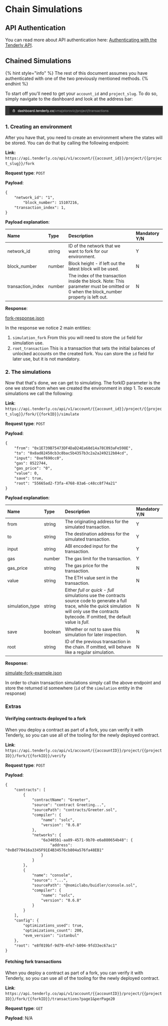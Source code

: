 # Chain Simulations

## API Authentication

You can read more about API authentication here: [Authenticating with the Tenderly API](../../tenderly-api/authenticating-with-the-tenderly-api.md).

## Chained Simulations

{% hint style="info" %}
The rest of this document assumes you have authenticated with one of the two previously mentioned methods.
{% endhint %}

To start off you'll need to get your `account_id` and `project_slug`. To do so, simply navigate to the dashboard and look at the address bar:

![](../../.gitbook/assets/image%20%2853%29.png)

### 1. Creating an environment

After you have that, you need to create an environment where the states will be stored. You can do that by calling the following endpoint:

**Link:** `https://api.tenderly.co/api/v1/account/{{account_id}}/project/{{project_slug}}/fork`

**Request type**: `POST`

**Payload**:

```text
{
    "network_id": "1",
		"block_number": 15107216,
    "transaction_index": 1,
}
```

**Payload explanation**:

| Name | Type | Description | Mandatory Y/N |
| :--- | :--- | :--- | :--- |
| network\_id | string | ID of the network that we want to fork for our environment. | Y |
| block\_number | number | Block height - if left out the latest block will be used. | N |
| transaction\_index | number | The index of the transaction inside the block.   Note: This parameter must be omitted or 0 when the block\_number property is left out. | N |

**Response**:

[fork-response.json](https://s3-us-west-2.amazonaws.com/secure.notion-static.com/d19cc9a7-d209-4cea-981c-23ea296de78f/fork-response.json)

In the response we notice 2 main entities:

1. `simulation_fork` From this you will need to store the `id` field for simulation use.
2. `root_transaction` This is a transaction that sets the initial balances of unlocked accounts on the created fork. You can store the `id` field for later use, but it is not mandatory.

### 2. The simulations

Now that that's done, we can get to simulating. The forkID parameter is the one we stored from when we created the environment in step 1. To execute simulations we call the following:

**Link**: `https://api.tenderly.co/api/v1/account/{{account_id}}/project/{{project_slug}}/fork/{{forkID}}/simulate`

**Request type**: `POST`

**Payload**:

```text
{
    "from": "0x1E739B75473DF4DaD24Ea68d14a78C093aFe598E",
    "to": "0x8ad82450cb3c8bac5b4357b3c2a2a249212b84cd",
    "input": "0xef690cc0",
    "gas": 8522744,
    "gas_price": "0",
    "value": 0,
    "save": true,
    "root": "55665ad2-f3fa-4768-83a6-c48cc8f74a21"
}
```

**Payload explanation**:

| Name | Type | Description | Mandatory Y/N |
| :--- | :--- | :--- | :--- |
| from | string | The originating address for the simulated transaction. | Y |
| to | string | The destination address for the simulated transaction. | Y |
| input | string | ABI encoded input for the transaction. | Y |
| gas | number | The gas limit for the transaction. | Y |
| gas\_price | string | The gas price for the transaction. | N |
| value | string | The ETH value sent in the transaction. | N |
| simulation\_type | string | Either _full_ or _quick - full_ simulations use the contracts source code to generate a full trace, while the _quick_ simulation will only use the contracts bytecode. If omitted, the default value is _full_. | N |
| save | boolean | Whether or not to save this simulation for later inspection. | N |
| root | string | ID of the previous transaction in the chain. If omitted, will behave like a regular simulation. | N |

**Response:**

[simulate-fork-example.json](https://s3-us-west-2.amazonaws.com/secure.notion-static.com/37971b98-c49c-4777-8ff2-871b502144a6/simulate-fork-example.json)

In order to chain transaction simulations simply call the above endpoint and store the returned id somewhere \(`id` of the `simulation` entity in the response\)

### Extras

#### Verifying contracts deployed to a fork

When you deploy a contract as part of a fork, you can verify it with Tenderly, so you can use all of the tooling for the newly deployed contract.

**Link**: `https://api.tenderly.co/api/v1/account/{{accountID}}/project/{{projectID}}/fork/{{forkID}}/verify`

**Request type**: `POST`

**Payload**:

```text
{
    "contracts": [
        {
            "contractName": "Greeter",
            "source": "contract Greeting...",
            "sourcePath": "contracts/Greeter.sol",
            "compiler": {
                "name": "solc",
                "version": "0.6.8"
            },
            "networks": {
                "6a3405b1-aa89-4571-9b70-e6a880654b48": {
                    "address": "0xBd770416a3345F91E4B34576cb804a576fa48EB1"
                }
            }
        },
        {
            "name": "console",
            "source": "...",
            "sourcePath": "@nomiclabs/buidler/console.sol",
            "compiler": {
                "name": "solc",
                "version": "0.6.8"
            }
        }
    ],
    "config": {
        "optimizations_used": true,
        "optimizations_count": 200,
        "evm_version": "istanbul"
    },
    "root": "e8f019bf-9d79-4fe7-b094-9fd33ec67ac1"
}
```

#### Fetching fork transactions

When you deploy a contract as part of a fork, you can verify it with Tenderly, so you can use all of the tooling for the newly deployed contract.

**Link**: `https://api.tenderly.co/api/v1/account/{{accountID}}/project/{{projectID}}/fork/{{forkID}}/transactions?page1&perPage20`

**Request type**: `GET`

**Payload**: N/A

